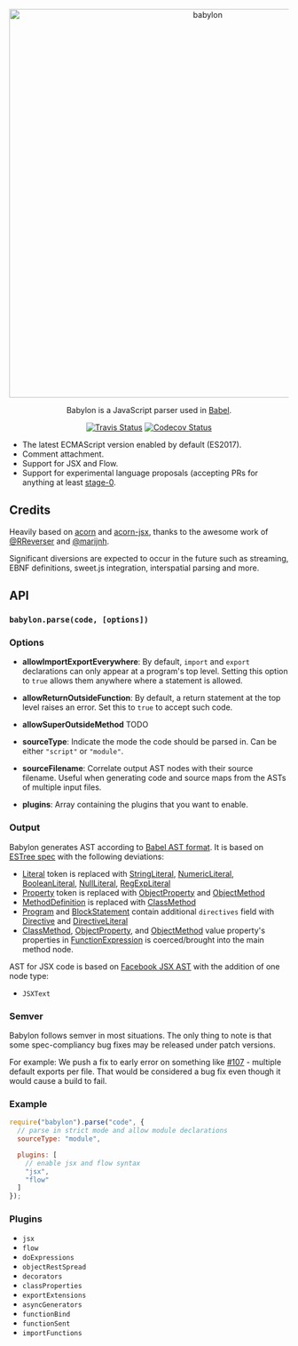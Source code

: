 <p align="center">
  <img alt="babylon" src="https://raw.githubusercontent.com/babel/logo/master/babylon.png" width="700">
</p>

<p align="center">
  Babylon is a JavaScript parser used in <a href="https://github.com/babel/babel">Babel</a>.
</p>

<p align="center">
  <a href="https://travis-ci.org/babel/babylon"><img alt="Travis Status" src="https://img.shields.io/travis/babel/babylon/master.svg?style=flat&label=travis"></a>
  <a href="https://codecov.io/gh/babel/babylon"><img alt="Codecov Status" src="https://img.shields.io/codecov/c/github/babel/babylon/master.svg?style=flat"></a>
</p>

 - The latest ECMAScript version enabled by default (ES2017).
 - Comment attachment.
 - Support for JSX and Flow.
 - Support for experimental language proposals (accepting PRs for anything at least [stage-0](https://github.com/tc39/proposals/blob/master/stage-0-proposals.md).

## Credits

Heavily based on [acorn](https://github.com/marijnh/acorn) and [acorn-jsx](https://github.com/RReverser/acorn-jsx),
thanks to the awesome work of [@RReverser](https://github.com/RReverser) and [@marijnh](https://github.com/marijnh).

Significant diversions are expected to occur in the future such as streaming, EBNF definitions, sweet.js integration, interspatial parsing and more.

## API

### `babylon.parse(code, [options])`

### Options

- **allowImportExportEverywhere**: By default, `import` and `export`
  declarations can only appear at a program's top level. Setting this
  option to `true` allows them anywhere where a statement is allowed.

- **allowReturnOutsideFunction**: By default, a return statement at
  the top level raises an error. Set this to `true` to accept such
  code.

- **allowSuperOutsideMethod** TODO

- **sourceType**: Indicate the mode the code should be parsed in. Can be
  either `"script"` or `"module"`.

- **sourceFilename**: Correlate output AST nodes with their source filename.  Useful when generating code and source maps from the ASTs of multiple input files.

- **plugins**: Array containing the plugins that you want to enable.

### Output

Babylon generates AST according to [Babel AST format][].
It is based on [ESTree spec][] with the following deviations:

- [Literal][] token is replaced with [StringLiteral][], [NumericLiteral][], [BooleanLiteral][], [NullLiteral][], [RegExpLiteral][]
- [Property][] token is replaced with [ObjectProperty][] and [ObjectMethod][]
- [MethodDefinition][] is replaced with [ClassMethod][]
- [Program][] and [BlockStatement][] contain additional `directives` field with [Directive][] and [DirectiveLiteral][]
- [ClassMethod][], [ObjectProperty][], and [ObjectMethod][] value property's properties in [FunctionExpression][] is coerced/brought into the main method node.

AST for JSX code is based on [Facebook JSX AST][] with the addition of one node type:

- `JSXText`

[Babel AST format]: https://github.com/babel/babylon/blob/master/ast/spec.md
[ESTree spec]: https://github.com/estree/estree

[Literal]: https://github.com/estree/estree/blob/master/es5.md#literal
[Property]: https://github.com/estree/estree/blob/master/es5.md#property
[MethodDefinition]: https://github.com/estree/estree/blob/master/es2015.md#methoddefinition

[StringLiteral]: https://github.com/babel/babylon/blob/master/ast/spec.md#stringliteral
[NumericLiteral]: https://github.com/babel/babylon/blob/master/ast/spec.md#numericliteral
[BooleanLiteral]: https://github.com/babel/babylon/blob/master/ast/spec.md#booleanliteral
[NullLiteral]: https://github.com/babel/babylon/blob/master/ast/spec.md#nullliteral
[RegExpLiteral]: https://github.com/babel/babylon/blob/master/ast/spec.md#regexpliteral
[ObjectProperty]: https://github.com/babel/babylon/blob/master/ast/spec.md#objectproperty
[ObjectMethod]: https://github.com/babel/babylon/blob/master/ast/spec.md#objectmethod
[ClassMethod]: https://github.com/babel/babylon/blob/master/ast/spec.md#classmethod
[Program]: https://github.com/babel/babylon/blob/master/ast/spec.md#programs
[BlockStatement]: https://github.com/babel/babylon/blob/master/ast/spec.md#blockstatement
[Directive]: https://github.com/babel/babylon/blob/master/ast/spec.md#directive
[DirectiveLiteral]: https://github.com/babel/babylon/blob/master/ast/spec.md#directiveliteral
[FunctionExpression]: https://github.com/babel/babylon/blob/master/ast/spec.md#functionexpression

[Facebook JSX AST]: https://github.com/facebook/jsx/blob/master/AST.md

### Semver

Babylon follows semver in most situations. The only thing to note is that some spec-compliancy bug fixes may be released under patch versions.

For example: We push a fix to early error on something like [#107](https://github.com/babel/babylon/pull/107) - multiple default exports per file. That would be considered a bug fix even though it would cause a build to fail.

### Example

```javascript
require("babylon").parse("code", {
  // parse in strict mode and allow module declarations
  sourceType: "module",

  plugins: [
    // enable jsx and flow syntax
    "jsx",
    "flow"
  ]
});
```

### Plugins

 - `jsx`
 - `flow`
 - `doExpressions`
 - `objectRestSpread`
 - `decorators`
 - `classProperties`
 - `exportExtensions`
 - `asyncGenerators`
 - `functionBind`
 - `functionSent`
 - `importFunctions`
